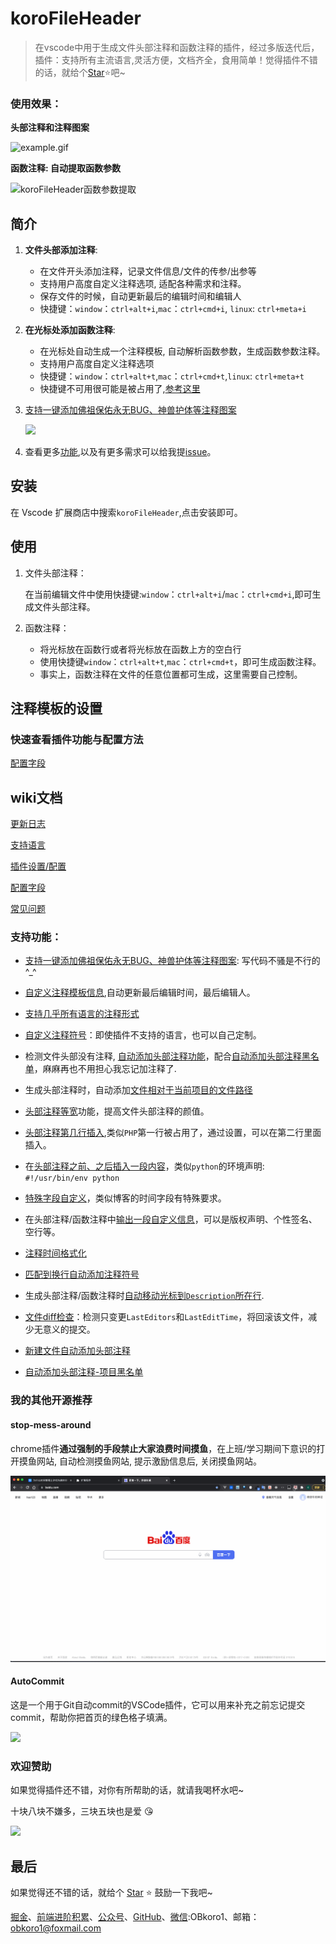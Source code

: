 # koroFileHeader 

> 在vscode中用于生成文件头部注释和函数注释的插件，经过多版迭代后，插件：支持所有主流语言,灵活方便，文档齐全，食用简单！觉得插件不错的话，就给个[Star](https://github.com/OBKoro1/koro1FileHeader)⭐️吧~

### 使用效果：

**头部注释和注释图案**

![example.gif](https://raw.githubusercontent.com/OBKoro1/koro1FileHeader/master/images/example.gif)

**函数注释: 自动提取函数参数**

![koroFileHeader函数参数提取](https://github.com/OBKoro1/koro1FileHeader/blob/master/images/function-params.gif?raw=true)

## 简介

1. **文件头部添加注释**:
   
   *  在文件开头添加注释，记录文件信息/文件的传参/出参等
   *  支持用户高度自定义注释选项, 适配各种需求和注释。
   *  保存文件的时候，自动更新最后的编辑时间和编辑人
   *  快捷键：`window`：`ctrl+alt+i`,`mac`：`ctrl+cmd+i`, `linux`: `ctrl+meta+i`

2. **在光标处添加函数注释**:

    * 在光标处自动生成一个注释模板, 自动解析函数参数，生成函数参数注释。
    * 支持用户高度自定义注释选项
    * 快捷键：`window`：`ctrl+alt+t`,`mac`：`ctrl+cmd+t`,`linux`: `ctrl+meta+t`
    * 快捷键不可用很可能是被占用了,[参考这里](https://github.com/OBKoro1/koro1FileHeader/issues/5)

3. [支持一键添加佛祖保佑永无BUG、神兽护体等注释图案](https://github.com/OBKoro1/koro1FileHeader/wiki/%E4%BD%9B%E7%A5%96%E4%BF%9D%E4%BD%91%E6%B0%B8%E6%97%A0BUG%E3%80%81%E7%A5%9E%E5%85%BD%E6%8A%A4%E4%BD%93%E3%80%81%E6%B3%A8%E9%87%8A%E5%9B%BE%E6%A1%88)

    ![](https://github.com/OBKoro1/koro1FileHeader/raw/master/images/codeDesign.gif?raw=true)

4. 查看更多[功能](https://github.com/OBKoro1/koro1FileHeader/wiki/%E9%85%8D%E7%BD%AE),以及有更多需求可以给我提[issue](https://github.com/OBKoro1/koro1FileHeader/issues)。

## 安装

在 Vscode 扩展商店中搜索`koroFileHeader`,点击安装即可。

## 使用

1. 文件头部注释：

    在当前编辑文件中使用快捷键:`window`：`ctrl+alt+i`/`mac`：`ctrl+cmd+i`,即可生成文件头部注释。
    
2. 函数注释：
   
    * 将光标放在函数行或者将光标放在函数上方的空白行
    * 使用快捷键`window`：`ctrl+alt+t`,`mac`：`ctrl+cmd+t`，即可生成函数注释。
    * 事实上，函数注释在文件的任意位置都可生成，这里需要自己控制。

## 注释模板的设置


### 快速查看插件功能与配置方法

[配置字段](https://github.com/OBKoro1/koro1FileHeader/wiki/%E9%85%8D%E7%BD%AE%E5%AD%97%E6%AE%B5)

## wiki文档

[更新日志](https://github.com/OBKoro1/koro1FileHeader/wiki/%E6%9B%B4%E6%96%B0%E6%97%A5%E5%BF%97)

[支持语言](https://github.com/OBKoro1/koro1FileHeader/wiki/%E6%94%AF%E6%8C%81%E8%AF%AD%E8%A8%80)

[插件设置/配置](https://github.com/OBKoro1/koro1FileHeader/wiki/%E9%85%8D%E7%BD%AE)

[配置字段](https://github.com/OBKoro1/koro1FileHeader/wiki/%E9%85%8D%E7%BD%AE%E5%AD%97%E6%AE%B5)

[常见问题](https://github.com/OBKoro1/koro1FileHeader/wiki/%E5%B8%B8%E8%A7%81%E9%97%AE%E9%A2%98)

### 支持功能：

* [支持一键添加佛祖保佑永无BUG、神兽护体等注释图案](https://github.com/OBKoro1/koro1FileHeader/wiki/%E4%BD%9B%E7%A5%96%E4%BF%9D%E4%BD%91%E6%B0%B8%E6%97%A0BUG%E3%80%81%E7%A5%9E%E5%85%BD%E6%8A%A4%E4%BD%93%E3%80%81%E6%B3%A8%E9%87%8A%E5%9B%BE%E6%A1%88): 写代码不骚是不行的 ^_^

* [自定义注释模板信息](https://github.com/OBKoro1/koro1FileHeader/wiki/%E9%85%8D%E7%BD%AE#%E6%B3%A8%E9%87%8A%E6%A8%A1%E6%9D%BF%E7%9A%84%E8%AE%BE%E7%BD%AE),自动更新最后编辑时间，最后编辑人。 
* [支持几乎所有语言的注释形式](https://github.com/OBKoro1/koro1FileHeader/wiki/%E6%94%AF%E6%8C%81%E8%AF%AD%E8%A8%80)
* [自定义注释符号](https://github.com/OBKoro1/koro1FileHeader/wiki/%E9%85%8D%E7%BD%AE#1-%E8%87%AA%E5%AE%9A%E4%B9%89%E6%B3%A8%E9%87%8A%E7%AC%A6%E5%8F%B7%E5%8F%AF%E9%80%89%E9%A1%B9)：即使插件不支持的语言，也可以自己定制。
* 检测文件头部没有注释, [自动添加头部注释功能](https://github.com/OBKoro1/koro1FileHeader/wiki/%E9%85%8D%E7%BD%AE#2-%E8%87%AA%E5%8A%A8%E6%B7%BB%E5%8A%A0%E6%96%87%E4%BB%B6%E5%A4%B4%E9%83%A8%E6%B3%A8%E9%87%8A)，配合[自动添加头部注释黑名单](https://github.com/OBKoro1/koro1FileHeader/wiki/%E9%85%8D%E7%BD%AE#%E8%87%AA%E5%8A%A8%E6%B7%BB%E5%8A%A0%E6%96%87%E4%BB%B6%E5%A4%B4%E9%83%A8%E6%B3%A8%E9%87%8A%E9%99%90%E5%88%B6)，麻麻再也不用担心我忘记加注释了.
* 生成头部注释时，自动添加[文件相对于当前项目的文件路径](https://github.com/OBKoro1/koro1FileHeader/wiki/%E9%85%8D%E7%BD%AE#filepath%E6%96%87%E4%BB%B6%E7%9B%B8%E5%AF%B9%E4%BA%8E%E9%A1%B9%E7%9B%AE%E7%9A%84%E8%B7%AF%E5%BE%84)

* [头部注释等宽](https://github.com/OBKoro1/koro1FileHeader/wiki/%E9%85%8D%E7%BD%AE#%E5%A4%B4%E9%83%A8%E6%B3%A8%E9%87%8A%E7%AD%89%E5%AE%BD%E8%AE%BE%E7%BD%AEwidesame)功能，提高文件头部注释的颜值。

* [头部注释第几行插入](https://github.com/OBKoro1/koro1FileHeader/wiki/%E9%85%8D%E7%BD%AE#3-%E5%A4%B4%E9%83%A8%E6%B3%A8%E9%87%8A%E7%AC%AC%E5%87%A0%E8%A1%8C%E6%8F%92%E5%85%A5),类似`PHP`第一行被占用了，通过设置，可以在第二行里面插入。
* 在[头部注释之前、之后插入一段内容](https://github.com/OBKoro1/koro1FileHeader/wiki/%E9%85%8D%E7%BD%AE#5-%E5%A4%B4%E9%83%A8%E6%B3%A8%E9%87%8A%E5%89%8D%E9%9D%A2%E6%8F%92%E5%85%A5%E5%86%85%E5%AE%B9)，类似`python`的环境声明: `#!/usr/bin/env python`
* [特殊字段自定义](https://github.com/OBKoro1/koro1FileHeader/wiki/%E9%85%8D%E7%BD%AE#6-%E7%89%B9%E6%AE%8A%E5%AD%97%E6%AE%B5%E5%85%81%E8%AE%B8%E8%87%AA%E5%AE%9A%E4%B9%89)，类似博客的时间字段有特殊要求。
* 在头部注释/函数注释中[输出一段自定义信息](https://github.com/OBKoro1/koro1FileHeader/wiki/%E9%85%8D%E7%BD%AE#7-%E5%9C%A8%E5%A4%B4%E9%83%A8%E6%B3%A8%E9%87%8A%E4%B8%AD%E8%BE%93%E5%87%BA%E4%B8%80%E6%AE%B5%E8%87%AA%E5%AE%9A%E4%B9%89%E4%BF%A1%E6%81%AF)，可以是版权声明、个性签名、空行等。
* [注释时间格式化](https://github.com/OBKoro1/koro1FileHeader/wiki/%E9%85%8D%E7%BD%AE#%E6%97%B6%E9%97%B4%E6%A0%BC%E5%BC%8F%E5%8C%96)
* [匹配到换行自动添加注释符号](https://github.com/OBKoro1/koro1FileHeader/wiki/%E9%85%8D%E7%BD%AE#8--%E9%81%87%E5%88%B0%E6%8D%A2%E8%A1%8C%E6%B7%BB%E5%8A%A0%E6%B3%A8%E9%87%8A%E7%AC%A6%E5%8F%B7)

* 生成头部注释/函数注释时[自动移动光标到`Description`所在行](https://github.com/OBKoro1/koro1FileHeader/wiki/%E9%85%8D%E7%BD%AE#%E7%A7%BB%E5%8A%A8%E5%85%89%E6%A0%87%E5%88%B0description-%E6%89%80%E5%9C%A8%E8%A1%8C).

* [文件diff检查](https://github.com/OBKoro1/koro1FileHeader/wiki/%E9%85%8D%E7%BD%AE#%E5%8D%95%E4%B8%AA%E6%96%87%E4%BB%B6%E4%BF%9D%E5%AD%98%E6%97%B6%E8%BF%9B%E8%A1%8Cdiff%E6%A3%80%E6%9F%A5)：检测只变更`LastEditors`和`LastEditTime`，将回滚该文件，减少无意义的提交。

* [新建文件自动添加头部注释](https://github.com/OBKoro1/koro1FileHeader/wiki/%E9%85%8D%E7%BD%AE#%E6%96%B0%E5%BB%BA%E6%96%87%E4%BB%B6%E8%87%AA%E5%8A%A8%E6%B7%BB%E5%8A%A0%E5%A4%B4%E9%83%A8%E6%B3%A8%E9%87%8A)

* [自动添加头部注释-项目黑名单](https://github.com/OBKoro1/koro1FileHeader/wiki/%E9%85%8D%E7%BD%AE#%E8%87%AA%E5%8A%A8%E6%B7%BB%E5%8A%A0%E5%A4%B4%E9%83%A8%E6%B3%A8%E9%87%8A%E9%A1%B9%E7%9B%AE%E9%BB%91%E5%90%8D%E5%8D%95)

### 我的其他开源推荐
#### stop-mess-around

chrome插件**通过强制的手段禁止大家浪费时间摸鱼**，在上班/学习期间下意识的打开摸鱼网站, 自动检测摸鱼网站, 提示激励信息后, 关闭摸鱼网站。

![](https://github.com/OBKoro1/stop-mess-around/raw/dev/static/start.gif?raw=true)
#### AutoCommit

这是一个用于Git自动commit的VSCode插件，它可以用来补充之前忘记提交commit，帮助你把首页的绿色格子填满。

![](https://github.com/OBKoro1/autoCommit/raw/master/images/autoCommit.gif?raw=true)

### 欢迎赞助

如果觉得插件还不错，对你有所帮助的话，就请我喝杯水吧~

十块八块不嫌多，三块五块也是爱 😘

![](https://github.com/OBKoro1/koro1FileHeader/raw/master/images/money1.jpg?raw=true)

## 最后

如果觉得还不错的话，就给个 [Star](https://github.com/OBKoro1/koro1FileHeader) ⭐️ 鼓励一下我吧~

[掘金](https://juejin.im/user/78820536236951)、[前端进阶积累](http://obkoro1.com/web_accumulate/)、[公众号](https://user-gold-cdn.xitu.io/2018/5/1/1631b6f52f7e7015?w=344&h=344&f=jpeg&s=8317)、[GitHub](https://github.com/OBKoro1)、[微信](https://raw.githubusercontent.com/OBKoro1/articleImg_src/master/weibo_img_move/005Y4rCogy1fsnslyz5pnj309j0cdgm6.jpg):OBkoro1、邮箱：obkoro1@foxmail.com